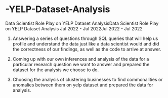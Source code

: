 # -YELP-Dataset-Analysis
Data Scientist Role Play on YELP Dataset AnalysisData Scientist Role Play on YELP Dataset Analysis
Jul 2022 - Jul 2022Jul 2022 - Jul 2022
1. Answering a series of questions through SQL queries that will help us profile and understand the data just like a data scientist would and did the correctness of our findings, as well as the code to arrive at answer. 

2. Coming up with our own inferences and analysis of the data for a particular research question we want to answer and prepared the dataset for the analysis we choose to do. 

3. Choosing the analysis of clustering businesses to find commonalities or anomalies between them on yelp dataset and prepared the data for analysis.
